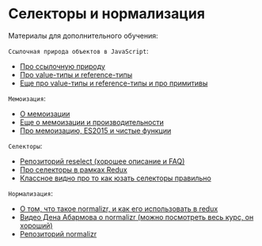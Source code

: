 # Селекторы и нормализация

Материалы для дополнительного обучения:

`Ссылочная природа объектов в JavaScript`:

* [Про ссылочную природу](https://learn.javascript.ru/object-reference)
* [Про value-типы и reference-типы](http://www.zsoltnagy.eu/understand-value-and-reference-types-in-javascript/)
* [Еще про value-типы и reference-типы и про примитивы](http://www.javascripttutorial.net/javascript-primitive-vs-reference-values/)

`Мемоизация`:

* [О мемоизации](https://addyosmani.com/blog/faster-javascript-memoization/)
* [Еще о мемоизации и производительности](https://habrahabr.ru/company/ruvds/blog/332384/)
* [Про мемоизацию, ES2015 и чистые функции](https://medium.com/front-end-hacking/today-i-learned-memoization-with-pure-functions-in-es6-33a4765518b5)

`Селекторы`:

* [Репозиторий reselect (хорошее описание и FAQ)](https://github.com/reactjs/reselect#api)
* [Про селекторы в рамках Redux](https://medium.com/@parkerdan/react-reselect-and-redux-b34017f8194c)
* [Классное видно про то как юзать селекторы правильно](https://www.youtube.com/watch?v=6Xwo5mVxDqI)

`Нормализация`:

* [О том, что такое normalizr, и как его использовать в redux](https://medium.com/farmdrop/using-normalizr-js-in-a-redux-store-96ab33991369)
* [Видео Дена Абармова о normalizr (можно посмотреть весь курс, он хороший)](https://medium.com/farmdrop/using-normalizr-js-in-a-redux-store-96ab33991369)
* [Репозиторий normalizr](https://www.google.com.ua/search?q=normalizr&oq=normalizr&aqs=chrome..69i57j69i60l5.2047j0j1&sourceid=chrome&ie=UTF-8)
